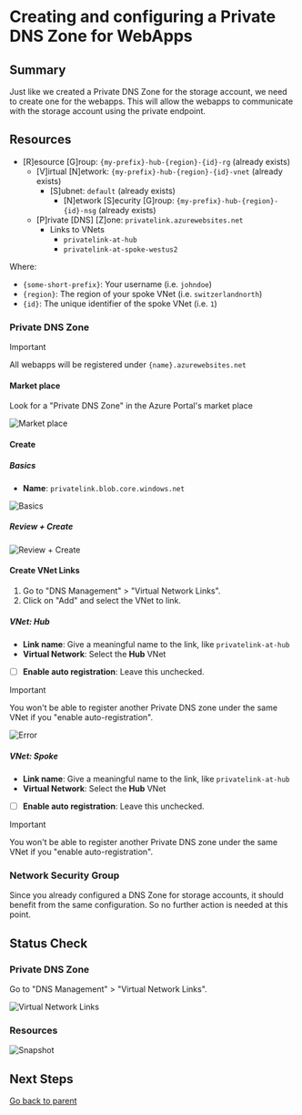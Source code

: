 # Creating and configuring a Private DNS Zone for WebApps

## Summary

Just like we created a Private DNS Zone for the storage account, we need to create one for the webapps. This will allow the webapps to communicate with the storage account using the private endpoint.

## Resources

- [R]esource [G]roup: `{my-prefix}-hub-{region}-{id}-rg` (already exists)
  - [V]irtual [N]etwork: `{my-prefix}-hub-{region}-{id}-vnet` (already exists)
    - [S]ubnet: `default` (already exists)
      - [N]etwork [S]ecurity [G]roup: `{my-prefix}-hub-{region}-{id}-nsg` (already exists)
  - [P]rivate [DNS] [Z]one: `privatelink.azurewebsites.net`
    - Links to VNets
      - `privatelink-at-hub`
      - `privatelink-at-spoke-westus2`

Where:

- `{some-short-prefix}`: Your username (i.e. `johndoe`)
- `{region}`: The region of your spoke VNet (i.e. `switzerlandnorth`)
- `{id}`: The unique identifier of the spoke VNet (i.e. `1`)

### Private DNS Zone

> [!IMPORTANT]
> All webapps will be registered under `{name}.azurewebsites.net`

#### Market place

Look for a "Private DNS Zone" in the Azure Portal's market place

![Market place](../../../../assets/img/azure/market/pdnsz/logo.png)

#### Create

##### Basics

- **Name**: `privatelink.blob.core.windows.net`

![Basics](../../../../assets/img/azure/solution/vnets/hub/pdnsz/web/create/basics.png)

##### Review + Create

![Review + Create](../../../../assets/img/azure/solution/vnets/hub/pdnsz/web/create/review.png)

#### Create VNet Links

1. Go to "DNS Management" > "Virtual Network Links".
1. Click on "Add" and select the VNet to link.

##### VNet: Hub

- **Link name**: Give a meaningful name to the link, like `privatelink-at-hub`
- **Virtual Network**: Select the **Hub** VNet
- [ ] **Enable auto registration**: Leave this unchecked.

> [!IMPORTANT]
> You won't be able to register another Private DNS zone under the same VNet if you "enable auto-registration".

![Error](../../../../assets/img/azure/solution/vnets/hub/pdnsz/web/vnet/links/errors/1vnet-to-1pdnsz-auto-registration.png)

##### VNet: Spoke

- **Link name**: Give a meaningful name to the link, like `privatelink-at-hub`
- **Virtual Network**: Select the **Hub** VNet
- [ ] **Enable auto registration**: Leave this unchecked.

> [!IMPORTANT]
> You won't be able to register another Private DNS zone under the same VNet if you "enable auto-registration".

### Network Security Group

Since you already configured a DNS Zone for storage accounts, it should benefit from the same configuration. So no further action is needed at this point.

## Status Check

### Private DNS Zone

Go to "DNS Management" > "Virtual Network Links".

![Virtual Network Links](../../../../assets/img/azure/solution/vnets/hub/pdnsz/web/vnet/links/all.png)

### Resources

![Snapshot](../../../../assets/img/azure/solution/vnets/hub/snapshots/04.png)

## Next Steps

[Go back to parent](../README.md)
